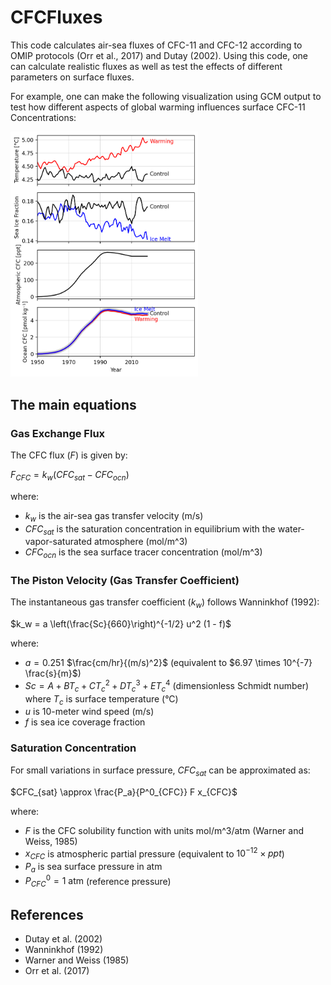 # CFCFluxes

This code calculates air-sea fluxes of CFC-11 and CFC-12 according to 
OMIP protocols (Orr et al., 2017) and Dutay (2002). Using this code, one can calculate realistic fluxes 
as well as test the effects of different parameters on surface fluxes. 

For example, one can make the following visualization using GCM output to test how different 
aspects of global warming influences surface CFC-11 Concentrations: 

<img src="plots/CM4X_Sensitivity_Surface.png" width="300" />

## The main equations

### Gas Exchange Flux
The CFC flux ($F$) is given by:

$F_{CFC} = k_w (CFC_{sat} - CFC_{ocn})$

where:
- $k_w$ is the air-sea gas transfer velocity (m/s)
- $CFC_{sat}$ is the saturation concentration in equilibrium with the water-vapor-saturated atmosphere (mol/m^3)
- $CFC_{ocn}$ is the sea surface tracer concentration (mol/m^3)

### The Piston Velocity (Gas Transfer Coefficient)

The instantaneous gas transfer coefficient ($k_w$) follows Wanninkhof (1992):

$k_w = a \left(\frac{Sc}{660}\right)^{-1/2} u^2 (1 - f)$

where:
- $a = 0.251$ $\frac{cm/hr}{(m/s)^2}$ (equivalent to $6.97 \times 10^{-7} \frac{s}{m}$)
- $Sc = A + BT_c + CT_c^2 + DT_c^3 + ET_c^4$ (dimensionless Schmidt number) where $T_c$ is surface temperature (°C)
- $u$ is 10-meter wind speed (m/s)
- $f$ is sea ice coverage fraction

### Saturation Concentration

For small variations in surface pressure, $CFC_{sat}$ can be approximated as:

$CFC_{sat} \approx \frac{P_a}{P^0_{CFC}} F x_{CFC}$

where:
- $F$ is the CFC solubility function with units mol/m^3/atm (Warner and Weiss, 1985)
- $x_{CFC}$ is atmospheric partial pressure (equivalent to $10^{-12} \times ppt$)
- $P_a$ is sea surface pressure in atm
- $P^0_{CFC} = 1 \text{ atm}$ (reference pressure)

## References

- Dutay et al. (2002)
- Wanninkhof (1992)
- Warner and Weiss (1985)
- Orr et al. (2017)
